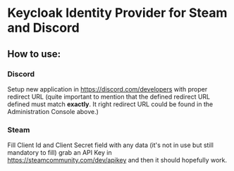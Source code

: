 # Keycloak Identity Provider for Steam and Discord

## How to use:

### Discord
Setup new application in https://discord.com/developers with proper redirect URL (quite important to mention that the defined redirect URL defined must match **exactly**. It right redirect URL could be found in the Administration Console above.)

### Steam
Fill Client Id and Client Secret field with any data (it's not in use but still mandatory to fill) grab an API Key in https://steamcommunity.com/dev/apikey and then it should hopefully work.
